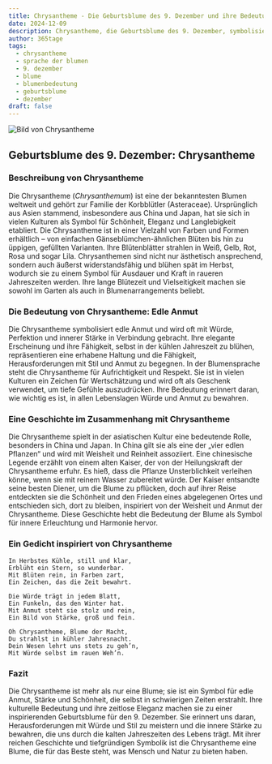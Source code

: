 ```yaml
---
title: Chrysantheme - Die Geburtsblume des 9. Dezember und ihre Bedeutung
date: 2024-12-09
description: Chrysantheme, die Geburtsblume des 9. Dezember, symbolisiert Edle Anmut. Erfahre mehr über ihre Geschichte, Bedeutung und Symbolik in der Sprache der Blumen.
author: 365tage
tags:
  - chrysantheme
  - sprache der blumen
  - 9. dezember
  - blume
  - blumenbedeutung
  - geburtsblume
  - dezember
draft: false
---
```


![Bild von Chrysantheme](https://cdn.pixabay.com/photo/2021/09/27/16/46/chrysanthemums-6661564_1280.jpg#center)


## Geburtsblume des 9. Dezember: Chrysantheme

### Beschreibung von Chrysantheme

Die Chrysantheme (_Chrysanthemum_) ist eine der bekanntesten Blumen weltweit und gehört zur Familie der Korbblütler (Asteraceae). Ursprünglich aus Asien stammend, insbesondere aus China und Japan, hat sie sich in vielen Kulturen als Symbol für Schönheit, Eleganz und Langlebigkeit etabliert. Die Chrysantheme ist in einer Vielzahl von Farben und Formen erhältlich – von einfachen Gänseblümchen-ähnlichen Blüten bis hin zu üppigen, gefüllten Varianten. Ihre Blütenblätter strahlen in Weiß, Gelb, Rot, Rosa und sogar Lila. Chrysanthemen sind nicht nur ästhetisch ansprechend, sondern auch äußerst widerstandsfähig und blühen spät im Herbst, wodurch sie zu einem Symbol für Ausdauer und Kraft in raueren Jahreszeiten werden. Ihre lange Blütezeit und Vielseitigkeit machen sie sowohl im Garten als auch in Blumenarrangements beliebt.

### Die Bedeutung von Chrysantheme: Edle Anmut

Die Chrysantheme symbolisiert edle Anmut und wird oft mit Würde, Perfektion und innerer Stärke in Verbindung gebracht. Ihre elegante Erscheinung und ihre Fähigkeit, selbst in der kühlen Jahreszeit zu blühen, repräsentieren eine erhabene Haltung und die Fähigkeit, Herausforderungen mit Stil und Anmut zu begegnen. In der Blumensprache steht die Chrysantheme für Aufrichtigkeit und Respekt. Sie ist in vielen Kulturen ein Zeichen für Wertschätzung und wird oft als Geschenk verwendet, um tiefe Gefühle auszudrücken. Ihre Bedeutung erinnert daran, wie wichtig es ist, in allen Lebenslagen Würde und Anmut zu bewahren.

### Eine Geschichte im Zusammenhang mit Chrysantheme

Die Chrysantheme spielt in der asiatischen Kultur eine bedeutende Rolle, besonders in China und Japan. In China gilt sie als eine der „vier edlen Pflanzen“ und wird mit Weisheit und Reinheit assoziiert. Eine chinesische Legende erzählt von einem alten Kaiser, der von der Heilungskraft der Chrysantheme erfuhr. Es hieß, dass die Pflanze Unsterblichkeit verleihen könne, wenn sie mit reinem Wasser zubereitet würde. Der Kaiser entsandte seine besten Diener, um die Blume zu pflücken, doch auf ihrer Reise entdeckten sie die Schönheit und den Frieden eines abgelegenen Ortes und entschieden sich, dort zu bleiben, inspiriert von der Weisheit und Anmut der Chrysantheme. Diese Geschichte hebt die Bedeutung der Blume als Symbol für innere Erleuchtung und Harmonie hervor.

### Ein Gedicht inspiriert von Chrysantheme

```
In Herbstes Kühle, still und klar,
Erblüht ein Stern, so wunderbar.
Mit Blüten rein, in Farben zart,
Ein Zeichen, das die Zeit bewahrt.

Die Würde trägt in jedem Blatt,
Ein Funkeln, das den Winter hat.
Mit Anmut steht sie stolz und rein,
Ein Bild von Stärke, groß und fein.

Oh Chrysantheme, Blume der Macht,
Du strahlst in kühler Jahresnacht.
Dein Wesen lehrt uns stets zu geh’n,
Mit Würde selbst im rauen Weh’n.
```

### Fazit

Die Chrysantheme ist mehr als nur eine Blume; sie ist ein Symbol für edle Anmut, Stärke und Schönheit, die selbst in schwierigen Zeiten erstrahlt. Ihre kulturelle Bedeutung und ihre zeitlose Eleganz machen sie zu einer inspirierenden Geburtsblume für den 9. Dezember. Sie erinnert uns daran, Herausforderungen mit Würde und Stil zu meistern und die innere Stärke zu bewahren, die uns durch die kalten Jahreszeiten des Lebens trägt. Mit ihrer reichen Geschichte und tiefgründigen Symbolik ist die Chrysantheme eine Blume, die für das Beste steht, was Mensch und Natur zu bieten haben.
